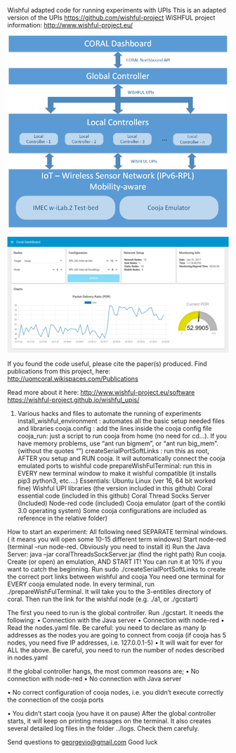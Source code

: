 Wishful adapted code for running experiments with UPIs
This is an adapted version of the UPIs https://github.com/wishful-project 
WiSHFUL project information: http://www.wishful-project.eu/ 

![alt text](screenshots/arch.png "Basic Description of UPI usage")

![alt text](screenshots/demo.png "Node Red front End")

If you found the code useful, please cite the paper(s) produced.
Find publications from this project, here:
http://uomcoral.wikispaces.com/Publications

Read more about it here: 
http://www.wishful-project.eu/software
https://wishful-project.github.io/wishful_upis/
1.	Various hacks and files to automate the running of experiments
install_wishful_environment : automates all the basic setup needed files and libraries
cooja.config : add the lines inside the cooja config file
cooja_run: just a script to run cooja from home (no need for cd…). If you have memory problems, use “ant run bigmem”, or “ant run big_mem”. (without the quotes “”)
createSerialPortSoftLinks : run this as root, AFTER you setup and RUN cooja. It will automatically connect the cooja emulated ports to wishful code
prepareWishFulTerminal: run this in EVERY new terminal window to make it wishful compatible (it installs pip3 python3, etc.…)
Essentials:
Ubuntu Linux (ver 16, 64 bit worked fine)
Wishful UPI libraries (the version included in this github)
Coral essential code (included in this github)
Coral Thread Socks Server (Included)
Node-red code (included)
Cooja emulator (part of the contiki 3.0 operating system)
Some cooja configurations are included as reference in the relative folder)

How to start an experiment:
All following need SEPARATE terminal windows. ( it means you will open some 10-15 different term windows)
Start node-red (terminal –run node-red. Obviously you need to install it)
Run the Java Server: java –jar coralThreadsSockServer.jar (find the right path)
Run cooja. Create (or open) an emulation, AND START IT! You can run it at 10% if you want to catch the beginning.
Run sudo ./createSerialPortSoftLinks to create the correct port links between wishful and cooja
You need one terminal for EVERY cooja emulated node. In every terminal, run ./prepareWishFulTerminal. It will take you to the 3-entitiles directory of coral. Then run the link for the wishful node (e.g. ./a1, or ./gcstart)

The first you need to run is the global controller. Run ./gcstart. It needs the following:
• Connection with the Java server
• Connection with node-red
• Read the nodes.yaml file. Be careful: you need to declare as many Ip addresses as the nodes you are going to connect from cooja (if cooja has 5 nodes, you need five IP addresses, i.e. 127.0.0.1-5)
• It will wait for ever for ALL the above. Be careful, you need to run the number of nodes described in nodes.yaml

If the global controller hangs, the most common reasons are;
• No connection with node-red
• No connection with Java server

• No correct configuration of cooja nodes, i.e. you didn’t execute correctly the connection of the cooja ports

• You didn’t start cooja (you have it on pause)
After the global controller starts, it will keep on printing messages on the terminal. It also creates several detailed log files in the folder ../logs. Check them carefuly.

Send questions to georgevio@gmail.com
Good luck

